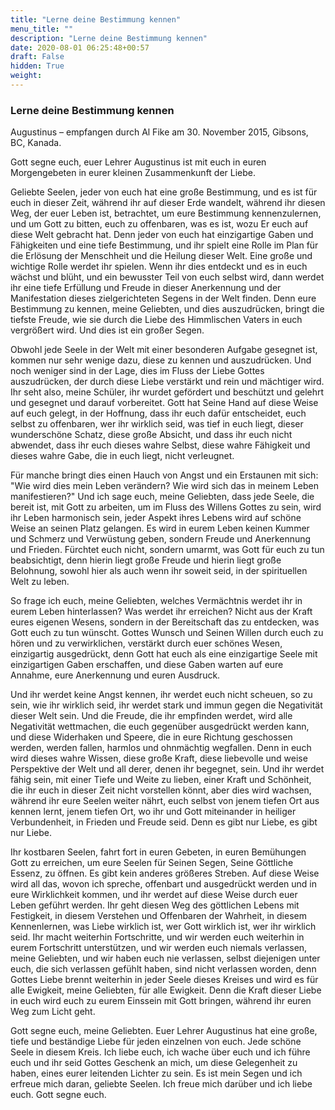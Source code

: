```yaml
---
title: "Lerne deine Bestimmung kennen"
menu_title: ""
description: "Lerne deine Bestimmung kennen"
date: 2020-08-01 06:25:48+00:57
draft: False
hidden: True
weight:
---
```

### Lerne deine Bestimmung kennen

Augustinus – empfangen durch Al Fike am 30. November 2015, Gibsons, BC, Kanada.

Gott segne euch, euer Lehrer Augustinus ist mit euch in euren Morgengebeten in eurer kleinen Zusammenkunft der Liebe.

Geliebte Seelen, jeder von euch hat eine große Bestimmung, und es ist für euch in dieser Zeit, während ihr auf dieser Erde wandelt, während ihr diesen Weg, der euer Leben ist, betrachtet, um eure Bestimmung kennenzulernen, und um Gott zu bitten, euch zu offenbaren, was es ist, wozu Er euch auf diese Welt gebracht hat. Denn jeder von euch hat einzigartige Gaben und Fähigkeiten und eine tiefe Bestimmung, und ihr spielt eine Rolle im Plan für die Erlösung der Menschheit und die Heilung dieser Welt. Eine große und wichtige Rolle werdet ihr spielen. Wenn ihr dies entdeckt und es in euch wächst und blüht, und ein bewusster Teil von euch selbst wird, dann werdet ihr eine tiefe Erfüllung und Freude in dieser Anerkennung und der Manifestation dieses zielgerichteten Segens in der Welt finden. Denn eure Bestimmung zu kennen, meine Geliebten, und dies auszudrücken, bringt die tiefste Freude, wie sie durch die Liebe des Himmlischen Vaters in euch vergrößert wird. Und dies ist ein großer Segen.

Obwohl jede Seele in der Welt mit einer besonderen Aufgabe gesegnet ist, kommen nur sehr wenige dazu, diese zu kennen und auszudrücken. Und noch weniger sind in der Lage, dies im Fluss der Liebe Gottes auszudrücken, der durch diese Liebe verstärkt und rein und mächtiger wird. Ihr seht also, meine Schüler, ihr wurdet gefördert und beschützt und gelehrt und gesegnet und darauf vorbereitet. Gott hat Seine Hand auf diese Weise auf euch gelegt, in der Hoffnung, dass ihr euch dafür entscheidet, euch selbst zu offenbaren, wer ihr wirklich seid, was tief in euch liegt, dieser wunderschöne Schatz, diese große Absicht, und dass ihr euch nicht abwendet, dass ihr euch dieses wahre Selbst, diese wahre Fähigkeit und dieses wahre Gabe, die in euch liegt, nicht verleugnet.

Für manche bringt dies einen Hauch von Angst und ein Erstaunen mit sich: "Wie wird dies mein Leben verändern? Wie wird sich das in meinem Leben manifestieren?" Und ich sage euch, meine Geliebten, dass jede Seele, die bereit ist, mit Gott zu arbeiten, um im Fluss des Willens Gottes zu sein, wird ihr Leben harmonisch sein, jeder Aspekt ihres Lebens wird auf schöne Weise an seinen Platz gelangen. Es wird in eurem Leben keinen Kummer und Schmerz und Verwüstung geben, sondern Freude und Anerkennung und Frieden. Fürchtet euch nicht, sondern umarmt, was Gott für euch zu tun beabsichtigt, denn hierin liegt große Freude und hierin liegt große Belohnung, sowohl hier als auch wenn ihr soweit seid, in der spirituellen Welt zu leben.

So frage ich euch, meine Geliebten, welches Vermächtnis werdet ihr in eurem Leben hinterlassen? Was werdet ihr erreichen? Nicht aus der Kraft eures eigenen Wesens, sondern in der Bereitschaft das zu entdecken, was Gott euch zu tun wünscht. Gottes Wunsch und Seinen Willen durch euch zu hören und zu verwirklichen, verstärkt durch euer schönes Wesen, einzigartig ausgedrückt, denn Gott hat euch als eine einzigartige Seele mit einzigartigen Gaben erschaffen, und diese Gaben warten auf eure Annahme, eure Anerkennung und euren Ausdruck.

Und ihr werdet keine Angst kennen, ihr werdet euch nicht scheuen, so zu sein, wie ihr wirklich seid, ihr werdet stark und immun gegen die Negativität dieser Welt sein. Und die Freude, die ihr empfinden werdet, wird alle Negativität wettmachen, die euch gegenüber ausgedrückt werden kann, und diese Widerhaken und Speere, die in eure Richtung geschossen werden, werden fallen, harmlos und ohnmächtig wegfallen. Denn in euch wird dieses wahre Wissen, diese große Kraft, diese liebevolle und weise Perspektive der Welt und all derer, denen ihr begegnet, sein. Und ihr werdet fähig sein, mit einer Tiefe und Weite zu lieben, einer Kraft und Schönheit, die ihr euch in dieser Zeit nicht vorstellen könnt, aber dies wird wachsen, während ihr eure Seelen weiter nährt, euch selbst von jenem tiefen Ort aus kennen lernt, jenem tiefen Ort, wo ihr und Gott miteinander in heiliger Verbundenheit, in Frieden und Freude seid. Denn es gibt nur Liebe, es gibt nur Liebe.

Ihr kostbaren Seelen, fahrt fort in euren Gebeten, in euren Bemühungen Gott zu erreichen, um eure Seelen für Seinen Segen, Seine Göttliche Essenz, zu öffnen. Es gibt kein anderes größeres Streben. Auf diese Weise wird all das, wovon ich spreche, offenbart und ausgedrückt werden und in eure Wirklichkeit kommen, und ihr werdet auf diese Weise durch euer Leben geführt werden. Ihr geht diesen Weg des göttlichen Lebens mit Festigkeit, in diesem Verstehen und Offenbaren der Wahrheit, in diesem Kennenlernen, was Liebe wirklich ist, wer Gott wirklich ist, wer ihr wirklich seid. Ihr macht weiterhin Fortschritte, und wir werden euch weiterhin in eurem Fortschritt unterstützen, und wir werden euch niemals verlassen, meine Geliebten, und wir haben euch nie verlassen, selbst diejenigen unter euch, die sich verlassen gefühlt haben, sind nicht verlassen worden, denn Gottes Liebe brennt weiterhin in jeder Seele dieses Kreises und wird es für alle Ewigkeit, meine Geliebten, für alle Ewigkeit. Denn die Kraft dieser Liebe in euch wird euch zu eurem Einssein mit Gott bringen, während ihr euren Weg zum Licht geht.

Gott segne euch, meine Geliebten. Euer Lehrer Augustinus hat eine große, tiefe und beständige Liebe für jeden einzelnen von euch. Jede schöne Seele in diesem Kreis. Ich liebe euch, ich wache über euch und ich führe euch und ihr seid Gottes Geschenk an mich, um diese Gelegenheit zu haben, eines eurer leitenden Lichter zu sein. Es ist mein Segen und ich erfreue mich daran, geliebte Seelen. Ich freue mich darüber und ich liebe euch. Gott segne euch.
